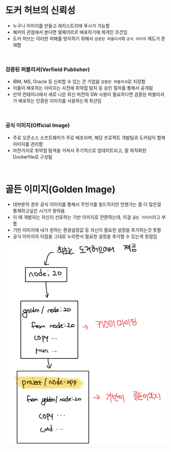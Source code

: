 # 도커 허브의 신뢰성

- 누구나 이미지를 만들고 레지스트리에 푸시가 가능함
- 해커의 관점에서 본다면 멀웨어르르 배포하기에 제격인 조건임
- 도커 허브는 이러한 피해를 방지하기 위해서 `검증된 퍼블리셔`와 `공식 이미지` 제도가 존재함

<br>

### 검증된 퍼블리셔(Verfieid Publisher)

- IBM, MS, Oracle 등 신뢰할 수 있는 큰 기업을 `검증된 퍼블리셔`로 지정함
- 이들이 배포하는 이미지는 사전에 취약점 탐지 등 승인 절차를 통해서 공개됨
- 만약 컨테이너에서 새로 나온 최신 버전의 SW 사용이 필요하다면 검증된 퍼블리셔가 배포하는 인증된 이미지를 사용하는게 최선임

<br>

### 공식 이미지(Official Image)

- 주로 오픈소스 소프트웨어가 주로 배포되며, 해당 프로젝트 개발팀과 도커팀이 함께 이미지를 관리함
- 마찬가지로 취약점 탐색을 거쳐서 주기적으로 업데이트되고, 잘 최적화된 Dockerfile로 구성됨

<br>

# 골든 이미지(Golden Image)

- 대부분의 경우 공식 이미지를 통해서 무언가를 빌드하지만 언젠가는 좀 더 많은걸 통제하고싶은 시기가 찾아옴
- 이 때 개발자는 자신이 선호하는 기반 이미지로 전환하는데, 이걸 `골든 이미지`라고 부름
- 기반 이미지에 내가 원하는 환경설정값 등 자신이 필요한 설정을 추가하는것 뜻함
- 공식 이미지의 이점을 그대로 누리면서 필요한 설정을 추가할 수 있는게 장점임

![alt text](image-2.png)
